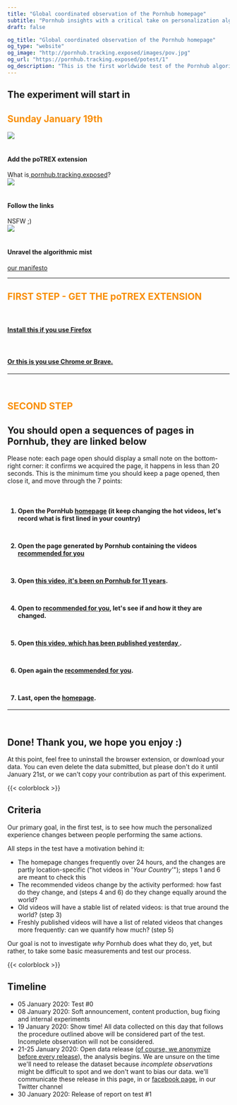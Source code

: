 ```yaml
---
title: "Global coordinated observation of the Pornhub homepage"
subtitle: "Pornhub insights with a critical take on personalization algorithm"
draft: false

og_title: "Global coordinated observation of the Pornhub homepage"
og_type: "website"
og_image: "http://pornhub.tracking.exposed/images/pov.jpg"
og_url: "https://pornhub.tracking.exposed/potest/1"
og_description: "This is the first worldwide test of the Pornhub algorithm; on Sunday January 19th, with a browser extension, we'll see how PH personalizes the customer experience"
---
```


<div class="container col-12 justify-content-center">
  <h2 style="text-align:left;">The experiment will start in</h2>
  <h2 id="demo" style="color: #F98E05";>Sunday January 19th</h2>

<script>
// Set the date we're counting down to
var countDownDate = new Date("Jan 19, 2020 00:00:01").getTime();

// Update the count down every 1 second
var x = setInterval(function() {

  // Get today's date and time
  var now = new Date().getTime();

  // Find the distance between now and the count down date
  var distance = countDownDate - now;

  // Time calculations for days, hours, minutes and seconds
  var days = Math.floor(distance / (1000 * 60 * 60 * 24));
  var hours = Math.floor((distance % (1000 * 60 * 60 * 24)) / (1000 * 60 * 60));
  var minutes = Math.floor((distance % (1000 * 60 * 60)) / (1000 * 60));
  var seconds = Math.floor((distance % (1000 * 60)) / 1000);

  // Output the result in an element with id="demo"
  document.getElementById("demo").innerHTML = days + "d " + hours + "h "
  + minutes + "m " + seconds + "s ";

  // If the count down is over, write some text
  if (distance < 0) {
    clearInterval(x);
    document.getElementById("demo").innerHTML = "NOW!";
  }
}, 1000);
</script>

<div class="row mb-5 mt-5">
    <div class="col-sm text-center">
        <img src="/images/addon.png"><br /> <br>
        <h4 style="color:#1b1b1b;">Add the poTREX extension</h2>What is<a target="_blank" rel="noopener noreferrer" href="https://pornhub.tracking.exposed/preview"> pornhub.tracking.exposed</a>?
    </div>
    <div class="col-sm text-center">
           <img src="/images/click.png"><br /> <br>
        <h4 style="color:#1b1b1b;">Follow the links</h2> NSFW ;)
    </div>
    <div class="col-sm text-center">
        <img src="/images/unravel.png"><br /> <br>
        <h4 style="color:#1b1b1b;">Unravel the algorithmic mist</h2> <a target="_blank" rel="noopener noreferrer" href="https://tracking.exposed/manifesto">our manifesto</a>
    </div>

</div>

---
<div class="mt-5 mb-5">
  <h2 style="color: #F98E05;">FIRST STEP - GET THE poTREX EXTENSION</h2>
  <div class="row mb-3 mt-5 text-center">
    <div class="col-6 text-center">
      <a href="https://addons.mozilla.org/en-US/firefox/addon/adult-industry-algorithms/" target="_blank">
         <div class="icon-big firefox-icon text-center"></div><br />
      </a>
      <a href="https://addons.mozilla.org/en-US/firefox/addon/adult-industry-algorithms/" target="_blank">
        <h4 style="color:#1b1b1b;">Install this if you use Firefox</h2>
      </a>
    </div>
    <div class="col-6 text-center">
      <a target="_blank" href="https://chrome.google.com/webstore/detail/potrex/opdgglojgcnjmpncchhfanbojjjopnnk">
          <div class="icon-big chrome-icon"></div><br />
      </a>
      <a target="_blank" href="https://chrome.google.com/webstore/detail/potrex/opdgglojgcnjmpncchhfanbojjjopnnk">
        <h4 style="color:#1b1b1b">Or this is you use Chrome or Brave.</h4>
      </a>
    </div>
  </div>
</div>

---

<br>
<h2 style="color: #F98E05;">SECOND STEP</h2>

## You should open a sequences of pages in Pornhub, they are linked below

Please note: each page open should display a small note on the bottom-right corner: it confirms we acquired the page, it happens in less than 20 seconds.
This is the minimum time you should keep a page opened, then close it, and move through the 7 points:

<br>

<div class="col-12 mt-4 mr-5 mb-5">
<h4>

1. Open the PornHub <a target="_blank" rel="noopener noreferrer" href="https://www.pornhub.com/">homepage</a> (it keep changing the hot videos, let's record what is first lined in your country)

<br>

2. Open the page generated by Pornhub containing the videos <a target="_blank" rel="noopener noreferrer" href="https://www.pornhub.com/recommended">recommended for you</a>

<br>

3. Open <a target="_blank" rel="noopener noreferrer" href="https://www.pornhub.com/view_video.php?viewkey=e77c73d25861c37acea8">this video, it's been on Pornhub for 11 years</a>.

<br>

4. Open to <a target="_blank" rel="noopener noreferrer" href="https://www.pornhub.com/recommended">recommended for you</a>, let's see if and how it they are changed.

<br>

5. Open <a target="_blank" rel="noopener noreferrer" href="https://www.pornhub.com/view_video.php?viewkey=ph5e22e4f60abd6">this video, which has been published yesterday </a>.

<br>

6. Open again the <a target="_blank" rel="noopener noreferrer" href="https://www.pornhub.com/recommended">recommended for you</a>.

<br>

7. Last, open the <a target="_blank" rel="noopener noreferrer" href="https://www.pornhub.com/">homepage</a>.
</h4>
</div>

---

<br>

## Done! Thank you, we hope you enjoy :)

At this point, feel free to uninstall the browser extension, or download your data.
You can even delete the data submitted, but please don't do it until January 21st, or we can't copy your contribution as part of this experiment.

{{< colorblock >}}
<br>

## Criteria

Our primary goal, in the first test, is to see how much the personalized experience changes between people performing the same actions.

All steps in the test have a motivation behind it:

* The homepage changes frequently over 24 hours, and the changes are partly location-specific ("hot videos in '*Your Country*'"); steps 1 and 6 are meant to check this
* The recommended videos change by the activity performed: how fast do they change, and (steps 4 and 6) do they change equally around the world?
* Old videos will have a stable list of related videos: is that true around the world? (step 3)
* Freshly published videos will have a list of related videos that changes more frequently: can we quantify how much? (step 5)

Our goal is not to investigate *why* Pornhub does what they do, yet, but rather, to take some basic measurements and test our process.

{{< colorblock >}}
<br>

## Timeline

* 05 January 2020: Test #0
* 08 January 2020: Soft announcement, content production, bug fixing and internal experiments
* 19 January 2020: Show time! All data collected on this day that follows the procedure outlined above will be considered part of the test. Incomplete observation will not be considered.
* 21-25 January 2020: Open data release ([of course, we anonymize before every release](/ethics)), the analysis begins. We are unsure on the time we'll need to release the dataset because _incomplete observations_ might be difficult to spot and we don't want to bias our data. we'll communicate these release in this page, in or [facebook page](https://www.facebook.com/personalizationalgorithm), in our Twitter channel 
* 30 January 2020: Release of report on test #1

</div>
